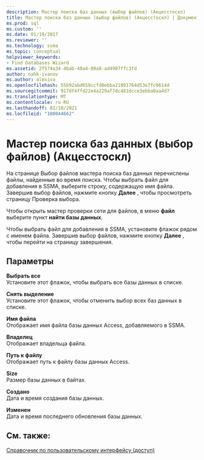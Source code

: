 ```yaml
---
description: Мастер поиска баз данных (выбор файлов) (Акцесстоскл)
title: Мастер поиска баз данных (выбор файлов) (Акцесстоскл) | Документация Майкрософт
ms.prod: sql
ms.custom: ''
ms.date: 01/19/2017
ms.reviewer: ''
ms.technology: ssma
ms.topic: conceptual
helpviewer_keywords:
- Find Databases Wizard
ms.assetid: 2f574a34-4bab-40a4-89a8-ad4907ffc3fd
author: nahk-ivanov
ms.author: alexiva
ms.openlocfilehash: 55b92abd659ccfd0ebba21091764d53e7fc0614d
ms.sourcegitcommit: 917df4ffd22e4a229af7dc481dcce3ebba0aa4d7
ms.translationtype: MT
ms.contentlocale: ru-RU
ms.lasthandoff: 02/10/2021
ms.locfileid: "100044662"
---
```

# <a name="find-databases-wizard-select-files-accesstosql"></a>Мастер поиска баз данных (выбор файлов) (Акцесстоскл)
На странице Выбор файлов мастера поиска баз данных перечислены файлы, найденные во время поиска. Чтобы выбрать файл для добавления в SSMA, выберите строку, содержащую имя файла. Завершив выбор файлов, нажмите кнопку **Далее** , чтобы просмотреть страницу Проверка выбора.  
  
Чтобы открыть мастер проверки сети для файлов, в меню **файл** выберите пункт **найти базы данных**.  
  
Чтобы выбрать файл для добавления в SSMA, установите флажок рядом с именем файла. Завершив выбор файлов, нажмите кнопку **Далее** , чтобы перейти на страницу завершения.  
  
## <a name="options"></a>Параметры  
**Выбрать все**  
Установите этот флажок, чтобы выбрать все базы данных в списке.  
  
**Снять выделение**  
Установите этот флажок, чтобы отменить выбор всех баз данных в списке.  
  
**Имя файла**  
Отображает имя файла базы данных Access, добавляемого в SSMA.  
  
**Владелец**  
Отображает владельца файла.  
  
**Путь к файлу**  
Отображает путь к файлу базы данных Access.  
  
**Size**  
Размер базы данных в байтах.  
  
**Создано**  
Дата и время создания базы данных.  
  
**Изменен**  
Дата и время последнего обновления базы данных.  
  
## <a name="see-also"></a>См. также:  
[Справочник по пользовательскому интерфейсу (доступ)](./user-interface-reference-accesstosql.md)  
